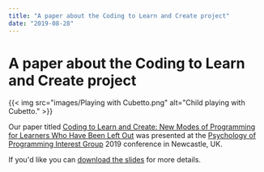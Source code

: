 ```yaml
---
title: "A paper about the Coding to Learn and Create project"
date: "2019-08-28"
---
```


# A paper about the Coding to Learn and Create project

{{< img src="images/Playing with Cubetto.png" alt="Child playing with Cubetto." >}}

Our paper titled [Coding to Learn and Create: New Modes of Programming for Learners Who Have Been Left Out](https://idrc.cachefly.net/codelearncreate.org/blog/ppig-2019-conference/docs/ppig-2019-paper.pdf.zip) was presented at the [Psychology of Programming Interest Group](http://www.ppig.org/) 2019 conference in Newcastle, UK. 

If you'd like you can [download the slides](https://idrc.cachefly.net/codelearncreate.org/blog/ppig-2019-conference/docs/ppig-2019-slides.pdf.zip) for more details.
